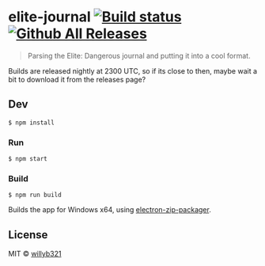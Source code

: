 # elite-journal [![Build status](https://ci.appveyor.com/api/projects/status/hng82lbontx2lm3c?svg=true)](https://ci.appveyor.com/project/willyb321/elite-journal)[![Github All Releases](https://img.shields.io/github/downloads/willyb321/elite-journal/total.svg?maxAge=2592000)](https://github.com/willyb321/elite-journal)

> Parsing the Elite: Dangerous journal and putting it into a cool format.

Builds are released nightly at 2300 UTC, so if its close to then, maybe wait a bit to download it from the releases page?

## Dev

```
$ npm install
```

### Run

```
$ npm start
```

### Build

```
$ npm run build
```

Builds the app for Windows x64, using [electron-zip-packager](https://github.com/azu/electron-zip-packager).


## License

MIT © [willyb321](https://tehsuperwilly.tech)
